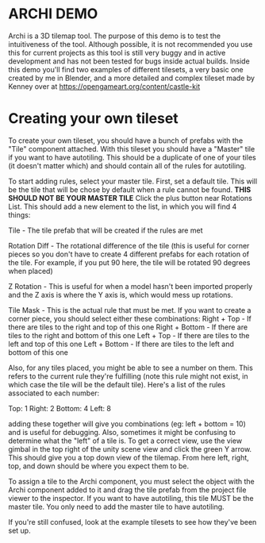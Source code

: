 # ARCHI DEMO

Archi is a 3D tilemap tool. The purpose of this demo is to test the intuitiveness of the tool. Although possible, it is not recommended you use this for current projects as this tool is still very buggy and in active development and has not been tested for bugs inside actual builds. Inside this demo you'll find two examples of different tilesets, a very basic one created by me in Blender, and a more detailed and complex tileset made by Kenney over at https://opengameart.org/content/castle-kit


# Creating your own tileset

To create your own tileset, you should have a bunch of prefabs with the "Tile" component attached. With this tileset you should have a "Master" tile if you want to have autotiling. This should be a duplicate of one of your tiles (it doesn't matter which) and should contain all of the rules for autotiling. 

To start adding rules, select your master tile. First, set a default tile. This will be the tile that will be chose by default when a rule cannot be found. **THIS SHOULD NOT BE YOUR MASTER TILE** Click the plus button near Rotations List. This should add a new element to the list, in which you will find 4 things:

Tile - The tile prefab that will be created if the rules are met

Rotation Diff - The rotational difference of the tile (this is useful for corner pieces so you don't have to create 4 different prefabs for each rotation of the tile. For example, if you put 90 here, the tile will be rotated 90 degrees when placed)

Z Rotation - This is useful for when a model hasn't been imported properly and the Z axis is where the Y axis is, which would mess up rotations. 

Tile Mask - This is the actual rule that must be met. If you want to create a corner piece, you should select either these combinations:
Right + Top -  If there are tiles to the right and top of this one
Right + Bottom - If there are tiles to the right and bottom of this one
Left + Top - If there are tiles to the left and top of this one
Left + Bottom - If there are tiles to the left and bottom of this one

Also, for any tiles placed, you might be able to see a number on them. This refers to the current rule they're fulfilling (note this rule might not exist, in which case the tile will be the default tile). Here's a list of the rules associated to each number:

Top: 1
Right: 2
Bottom: 4
Left: 8

adding these together will give you combinations (eg: left + bottom = 10) and is useful for debugging.
Also, sometimes it might be confusing to determine what the "left" of a tile is. To get a correct view, use the view gimbal in the top right of the unity scene view and click the green Y arrow. This should give you a top down view of the tilemap. From here left, right, top, and down should be where you expect them to be.

To assign a tile to the Archi component, you must select the object with the Archi component added to it and drag the tile prefab from the project file viewer to the inspector. If you want to have autotiling, this tile MUST be the master tile. You only need to add the master tile to have autotiling.

If you're still confused, look at the example tilesets to see how they've been set up.
